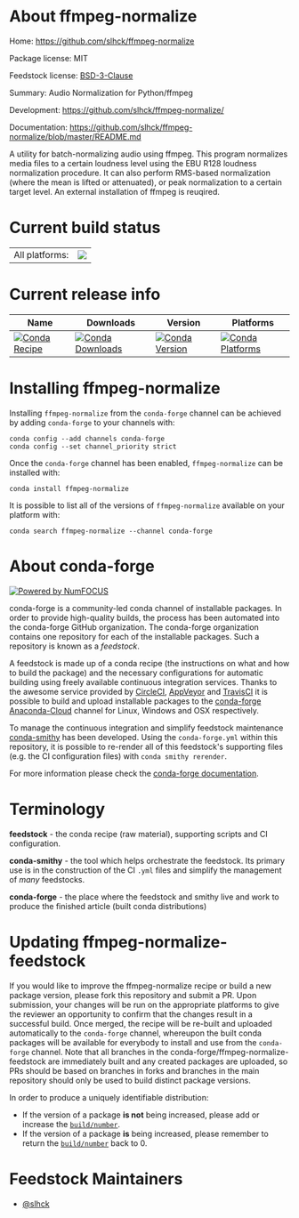 About ffmpeg-normalize
======================

Home: https://github.com/slhck/ffmpeg-normalize

Package license: MIT

Feedstock license: [BSD-3-Clause](https://github.com/conda-forge/ffmpeg-normalize-feedstock/blob/master/LICENSE.txt)

Summary: Audio Normalization for Python/ffmpeg

Development: https://github.com/slhck/ffmpeg-normalize/

Documentation: https://github.com/slhck/ffmpeg-normalize/blob/master/README.md

A utility for batch-normalizing audio using ffmpeg.
This program normalizes media files to a certain loudness level using the
EBU R128 loudness normalization procedure. It can also perform RMS-based
normalization (where the mean is lifted or attenuated), or peak
normalization to a certain target level.
An external installation of ffmpeg is reuqired.


Current build status
====================


<table><tr><td>All platforms:</td>
    <td>
      <a href="https://dev.azure.com/conda-forge/feedstock-builds/_build/latest?definitionId=14627&branchName=master">
        <img src="https://dev.azure.com/conda-forge/feedstock-builds/_apis/build/status/ffmpeg-normalize-feedstock?branchName=master">
      </a>
    </td>
  </tr>
</table>

Current release info
====================

| Name | Downloads | Version | Platforms |
| --- | --- | --- | --- |
| [![Conda Recipe](https://img.shields.io/badge/recipe-ffmpeg--normalize-green.svg)](https://anaconda.org/conda-forge/ffmpeg-normalize) | [![Conda Downloads](https://img.shields.io/conda/dn/conda-forge/ffmpeg-normalize.svg)](https://anaconda.org/conda-forge/ffmpeg-normalize) | [![Conda Version](https://img.shields.io/conda/vn/conda-forge/ffmpeg-normalize.svg)](https://anaconda.org/conda-forge/ffmpeg-normalize) | [![Conda Platforms](https://img.shields.io/conda/pn/conda-forge/ffmpeg-normalize.svg)](https://anaconda.org/conda-forge/ffmpeg-normalize) |

Installing ffmpeg-normalize
===========================

Installing `ffmpeg-normalize` from the `conda-forge` channel can be achieved by adding `conda-forge` to your channels with:

```
conda config --add channels conda-forge
conda config --set channel_priority strict
```

Once the `conda-forge` channel has been enabled, `ffmpeg-normalize` can be installed with:

```
conda install ffmpeg-normalize
```

It is possible to list all of the versions of `ffmpeg-normalize` available on your platform with:

```
conda search ffmpeg-normalize --channel conda-forge
```


About conda-forge
=================

[![Powered by
NumFOCUS](https://img.shields.io/badge/powered%20by-NumFOCUS-orange.svg?style=flat&colorA=E1523D&colorB=007D8A)](https://numfocus.org)

conda-forge is a community-led conda channel of installable packages.
In order to provide high-quality builds, the process has been automated into the
conda-forge GitHub organization. The conda-forge organization contains one repository
for each of the installable packages. Such a repository is known as a *feedstock*.

A feedstock is made up of a conda recipe (the instructions on what and how to build
the package) and the necessary configurations for automatic building using freely
available continuous integration services. Thanks to the awesome service provided by
[CircleCI](https://circleci.com/), [AppVeyor](https://www.appveyor.com/)
and [TravisCI](https://travis-ci.com/) it is possible to build and upload installable
packages to the [conda-forge](https://anaconda.org/conda-forge)
[Anaconda-Cloud](https://anaconda.org/) channel for Linux, Windows and OSX respectively.

To manage the continuous integration and simplify feedstock maintenance
[conda-smithy](https://github.com/conda-forge/conda-smithy) has been developed.
Using the ``conda-forge.yml`` within this repository, it is possible to re-render all of
this feedstock's supporting files (e.g. the CI configuration files) with ``conda smithy rerender``.

For more information please check the [conda-forge documentation](https://conda-forge.org/docs/).

Terminology
===========

**feedstock** - the conda recipe (raw material), supporting scripts and CI configuration.

**conda-smithy** - the tool which helps orchestrate the feedstock.
                   Its primary use is in the construction of the CI ``.yml`` files
                   and simplify the management of *many* feedstocks.

**conda-forge** - the place where the feedstock and smithy live and work to
                  produce the finished article (built conda distributions)


Updating ffmpeg-normalize-feedstock
===================================

If you would like to improve the ffmpeg-normalize recipe or build a new
package version, please fork this repository and submit a PR. Upon submission,
your changes will be run on the appropriate platforms to give the reviewer an
opportunity to confirm that the changes result in a successful build. Once
merged, the recipe will be re-built and uploaded automatically to the
`conda-forge` channel, whereupon the built conda packages will be available for
everybody to install and use from the `conda-forge` channel.
Note that all branches in the conda-forge/ffmpeg-normalize-feedstock are
immediately built and any created packages are uploaded, so PRs should be based
on branches in forks and branches in the main repository should only be used to
build distinct package versions.

In order to produce a uniquely identifiable distribution:
 * If the version of a package **is not** being increased, please add or increase
   the [``build/number``](https://docs.conda.io/projects/conda-build/en/latest/resources/define-metadata.html#build-number-and-string).
 * If the version of a package **is** being increased, please remember to return
   the [``build/number``](https://docs.conda.io/projects/conda-build/en/latest/resources/define-metadata.html#build-number-and-string)
   back to 0.

Feedstock Maintainers
=====================

* [@slhck](https://github.com/slhck/)


